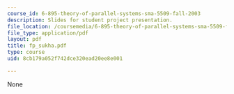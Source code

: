 ```yaml
---
course_id: 6-895-theory-of-parallel-systems-sma-5509-fall-2003
description: Slides for student project presentation.
file_location: /coursemedia/6-895-theory-of-parallel-systems-sma-5509-fall-2003/8cb179a052f742dce320ead20ee8e001_fp_sukha.pdf
file_type: application/pdf
layout: pdf
title: fp_sukha.pdf
type: course
uid: 8cb179a052f742dce320ead20ee8e001

---
```

None